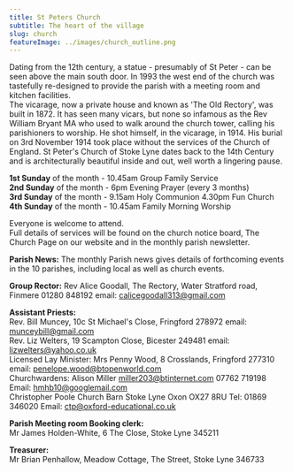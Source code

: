 ```yaml
---
title: St Peters Church
subtitle: The heart of the village
slug: church
featureImage: ../images/church_outline.png
---
```

Dating from the 12th century, a statue - presumably of St Peter - can be seen above the main south door. 
In 1993 the west end of the church was tastefully re-designed to provide the parish with a meeting room and kitchen facilities.<br />
The vicarage, now a private house and known as 'The Old Rectory', was built in 1872. It has seen many vicars, but none so infamous as the Rev William Bryant MA who used to walk around the church tower, calling his parishioners to worship. He shot himself, in the vicarage, in 1914. His burial on 3rd November 1914 took place without the services of the Church of England.
St Peter's Church of Stoke Lyne dates back to the 14th Century and is architecturally beautiful inside and out, well worth a lingering pause.
<br />

**1st Sunday** of the month - 10.45am Group Family Service<br />
**2nd Sunday** of the month - 6pm Evening Prayer (every 3 months)<br />
**3rd Sunday** of the month - 9.15am Holy Communion 4.30pm Fun Church<br />
**4th Sunday** of the month - 10.45am Family Morning Worship<br />

Everyone is welcome to attend.<br />
Full details of services will be found on the church notice board, The Church Page on our website and in the monthly parish newsletter. <br />

**Parish News:** The monthly Parish news gives details of forthcoming events in the 10 parishes, including local as well as church events.<br />

**Group Rector:** Rev Alice Goodall, The Rectory, Water Stratford road, Finmere 01280 848192 email: calicegoodall313@gmail.com<br />

**Assistant Priests:**<br />
Rev. Bill Muncey, 10c St Michael's Close, Fringford 278972 email: munceybill@gmail.com<br />
Rev. Liz Welters, 19 Scampton Close, Bicester 249481 email: lizwelters@yahoo.co.uk<br />
Licensed Lay Minister: Mrs Penny Wood, 8 Crosslands, Fringford 277310 email: penelope.wood@btopenworld.com<br />
Churchwardens: Alison Miller miller203@btinternet.com 07762 719198 Email: hmhb10@googlemail.com<br />
Christopher Poole Church Barn Stoke Lyne Oxon OX27 8RU Tel: 01869 346020 Email: ctp@oxford-educational.co.uk<br />

**Parish Meeting room Booking clerk:**<br />
Mr James Holden-White, 6 The Close, Stoke Lyne 345211

**Treasurer:**<br />
Mr Brian Penhallow, Meadow Cottage, The Street, Stoke Lyne 346733